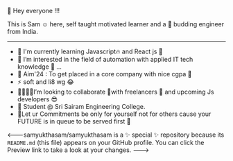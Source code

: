 👋 Hey everyone !!!

  This is Sam ☺️ here, self taught motivated learner and 
  a 🌱 budding engineer from India.
<hr></hr>

- 🌱 I'm currently learning Javascript🔥 and React js 🤩
- 👀 I’m interested in the field of automation with applied IT tech knowledge 🤙 ...
- 🥅 Aim'24 : To get placed in a core company with nice cgpa 🙌
- ⚡ soft and li8 wg 😂
- 👨‍💼👩‍💼I’m looking to collaborate 🤝with freelancers 🤩 and upcoming Js developers 😎
- 🌱 Student @ Sri Sairam Engineering College.
- 👑Let ur Commitments be only for yourself not for others cause your FUTURE is in queue to be served first 👑

<---samyukthasam/samyukthasam is a ✨ special ✨ repository because its `README.md` (this file) appears on your GitHub profile.
You can click the Preview link to take a look at your changes.
--->
